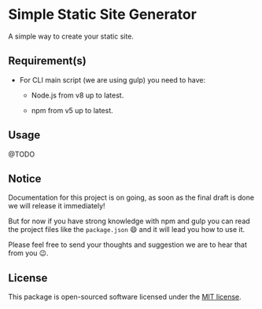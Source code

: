 # Simple Static Site Generator

A simple way to create your static site.

## Requirement(s)

- For CLI main script (we are using gulp) you need to have:

    - Node.js from v8 up to latest.

    - npm from v5 up to latest.

## Usage

@TODO

## Notice

Documentation for this project is on going, as soon as the final draft is done we will release it immediately!

But for now if you have strong knowledge with npm and gulp you can read the project files like the ```package.json``` 😄 and it will lead you how to use it.

Please feel free to send your thoughts and suggestion we are to hear that from you 😉. 

## License

This package is open-sourced software licensed under the [MIT license](https://opensource.org/licenses/MIT).

